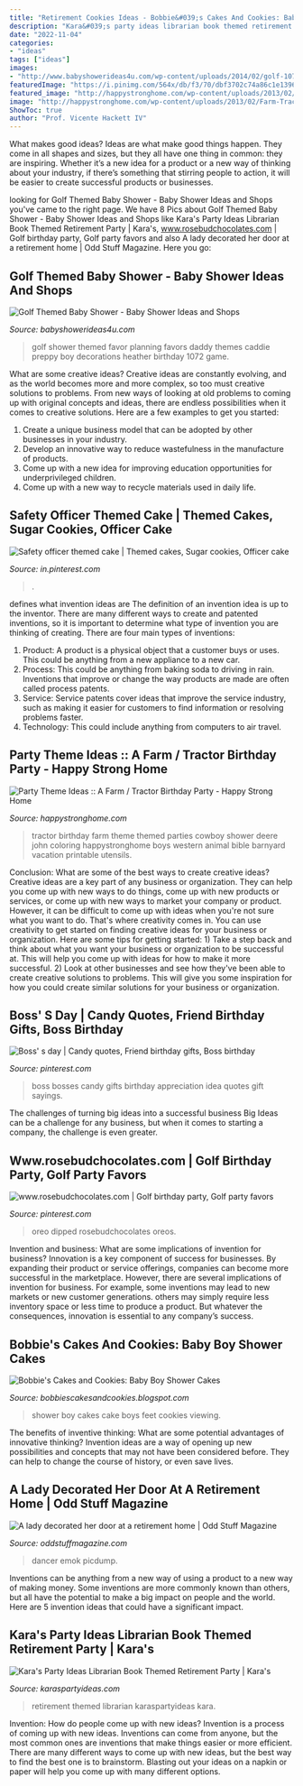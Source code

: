 ```yaml
---
title: "Retirement Cookies Ideas - Bobbie&#039;s Cakes And Cookies: Baby Boy Shower Cakes"
description: "Kara&#039;s party ideas librarian book themed retirement party"
date: "2022-11-04"
categories:
- "ideas"
tags: ["ideas"]
images:
- "http://www.babyshowerideas4u.com/wp-content/uploads/2014/02/golf-1072_600x397.jpg"
featuredImage: "https://i.pinimg.com/564x/db/f3/70/dbf3702c74a86c1e139683c86fad1ff8.jpg"
featured_image: "http://happystronghome.com/wp-content/uploads/2013/02/Farm-Tractor-Party-utensils.jpg"
image: "http://happystronghome.com/wp-content/uploads/2013/02/Farm-Tractor-Party-utensils.jpg"
ShowToc: true
author: "Prof. Vicente Hackett IV"
---
```



What makes good ideas?
Ideas are what make good things happen. They come in all shapes and sizes, but they all have one thing in common: they are inspiring. Whether it’s a new idea for a product or a new way of thinking about your industry, if there’s something that stirring people to action, it will be easier to create successful products or businesses.

	

		
looking for Golf Themed Baby Shower - Baby Shower Ideas and Shops you've came to the right page. We have 8 Pics about Golf Themed Baby Shower - Baby Shower Ideas and Shops like Kara&#039;s Party Ideas Librarian Book Themed Retirement Party | Kara&#039;s, www.rosebudchocolates.com | Golf birthday party, Golf party favors and also A lady decorated her door at a retirement home | Odd Stuff Magazine. Here you go:
		
    
## Golf Themed Baby Shower - Baby Shower Ideas And Shops

<img loading=lazy src="http://www.babyshowerideas4u.com/wp-content/uploads/2014/02/golf-1072_600x397.jpg" onerror="this.onerror=null;this.src='https://tse1.mm.bing.net/th?id=OIP.geWqr8O04N2mTwQmIhgnwAHaE5&amp;pid=15.1';" alt="Golf Themed Baby Shower - Baby Shower Ideas and Shops">

_Source: babyshowerideas4u.com_

>golf shower themed favor planning favors daddy themes caddie preppy boy decorations heather birthday 1072 game. 

	

What are some creative ideas?
Creative ideas are constantly evolving, and as the world becomes more and more complex, so too must creative solutions to problems. From new ways of looking at old problems to coming up with original concepts and ideas, there are endless possibilities when it comes to creative solutions. Here are a few examples to get you started:
1. Create a unique business model that can be adopted by other businesses in your industry.
2. Develop an innovative way to reduce wastefulness in the manufacture of products.
3. Come up with a new idea for improving education opportunities for underprivileged children.
4. Come up with a new way to recycle materials used in daily life.

    
## Safety Officer Themed Cake | Themed Cakes, Sugar Cookies, Officer Cake

<img loading=lazy src="https://i.pinimg.com/originals/3f/3c/f6/3f3cf68048310aa3f289135469982567.jpg" onerror="this.onerror=null;this.src='https://tse1.mm.bing.net/th?id=OIP.NJPTex9yOpQdkvq5JNUfewHaJ4&amp;pid=15.1';" alt="Safety officer themed cake | Themed cakes, Sugar cookies, Officer cake">

_Source: in.pinterest.com_

>. 

	

defines what invention ideas are
The definition of an invention idea is up to the inventor. 
There are many different ways to create and patented inventions, so it is important to determine what type of invention you are thinking of creating. There are four main types of inventions: 
1) Product: A product is a physical object that a customer buys or uses. This could be anything from a new appliance to a new car. 
2) Process: This could be anything from baking soda to driving in rain. Inventions that improve or change the way products are made are often called process patents. 
3) Service: Service patents cover ideas that improve the service industry, such as making it easier for customers to find information or resolving problems faster. 
4) Technology: This could include anything from computers to air travel.

    
## Party Theme Ideas :: A Farm / Tractor Birthday Party - Happy Strong Home

<img loading=lazy src="http://happystronghome.com/wp-content/uploads/2013/02/Farm-Tractor-Party-utensils.jpg" onerror="this.onerror=null;this.src='https://tse2.mm.bing.net/th?id=OIP.6wt3EOkKswfzEPNw-OYC3gHaFS&amp;pid=15.1';" alt="Party Theme Ideas :: A Farm / Tractor Birthday Party - Happy Strong Home">

_Source: happystronghome.com_

>tractor birthday farm theme themed parties cowboy shower deere john coloring happystronghome boys western animal bible barnyard vacation printable utensils. 

	

Conclusion: What are some of the best ways to create creative ideas?
Creative ideas are a key part of any business or organization. They can help you come up with new ways to do things, come up with new products or services, or come up with new ways to market your company or product. However, it can be difficult to come up with ideas when you're not sure what you want to do. That's where creativity comes in. You can use creativity to get started on finding creative ideas for your business or organization. Here are some tips for getting started: 1) Take a step back and think about what you want your business or organization to be successful at. This will help you come up with ideas for how to make it more successful. 2) Look at other businesses and see how they've been able to create creative solutions to problems. This will give you some inspiration for how you could create similar solutions for your business or organization.

    
## Boss&#039; S Day | Candy Quotes, Friend Birthday Gifts, Boss Birthday

<img loading=lazy src="https://i.pinimg.com/736x/1a/1e/9e/1a1e9e50bd673d5edb15c7771c5f68f1--boss-menu.jpg" onerror="this.onerror=null;this.src='https://tse2.mm.bing.net/th?id=OIP.Sl5Ge_G5FbHB_YStLpJtwgHaJ4&amp;pid=15.1';" alt="Boss&#039; s day | Candy quotes, Friend birthday gifts, Boss birthday">

_Source: pinterest.com_

>boss bosses candy gifts birthday appreciation idea quotes gift sayings. 

	

The challenges of turning big ideas into a successful business
Big Ideas can be a challenge for any business, but when it comes to starting a company, the challenge is even greater.

    
## Www.rosebudchocolates.com | Golf Birthday Party, Golf Party Favors

<img loading=lazy src="https://i.pinimg.com/564x/db/f3/70/dbf3702c74a86c1e139683c86fad1ff8.jpg" onerror="this.onerror=null;this.src='https://tse2.mm.bing.net/th?id=OIP.v1marfGVqmjPxQ4GmQ_77QHaJ4&amp;pid=15.1';" alt="www.rosebudchocolates.com | Golf birthday party, Golf party favors">

_Source: pinterest.com_

>oreo dipped rosebudchocolates oreos. 

	

Invention and business: What are some implications of invention for business?
Innovation is a key component of success for businesses. By expanding their product or service offerings, companies can become more successful in the marketplace. However, there are several implications of invention for business. For example, some inventions may lead to new markets or new customer generations. others may simply require less inventory space or less time to produce a product. But whatever the consequences, innovation is essential to any company’s success.

    
## Bobbie&#039;s Cakes And Cookies: Baby Boy Shower Cakes

<img loading=lazy src="https://3.bp.blogspot.com/-Jp-ro_0y8KA/TecLQQ1LuiI/AAAAAAAAAF0/FtgYjnR-rYM/s640/boy7.jpg" onerror="this.onerror=null;this.src='https://tse1.mm.bing.net/th?id=OIP.kiXijQjFH089uLs20vATLgAAAA&amp;pid=15.1';" alt="Bobbie&#039;s Cakes and Cookies: Baby Boy Shower Cakes">

_Source: bobbiescakesandcookies.blogspot.com_

>shower boy cakes cake boys feet cookies viewing. 

	

The benefits of inventive thinking: What are some potential advantages of innovative thinking?
Invention ideas are a way of opening up new possibilities and concepts that may not have been considered before. They can help to change the course of history, or even save lives.

    
## A Lady Decorated Her Door At A Retirement Home | Odd Stuff Magazine

<img loading=lazy src="https://oddstuffmagazine.com/wp-content/uploads/2017/12/North-pole-dancer-650x863.jpg" onerror="this.onerror=null;this.src='https://tse4.mm.bing.net/th?id=OIP.W-dr8gnXSex3K4YL0bzCRAHaJ1&amp;pid=15.1';" alt="A lady decorated her door at a retirement home | Odd Stuff Magazine">

_Source: oddstuffmagazine.com_

>dancer emok picdump. 

	

Inventions can be anything from a new way of using a product to a new way of making money. Some inventions are more commonly known than others, but all have the potential to make a big impact on people and the world. Here are 5 invention ideas that could have a significant impact.

    
## Kara&#039;s Party Ideas Librarian Book Themed Retirement Party | Kara&#039;s

<img loading=lazy src="https://karaspartyideas.com/wp-content/uploads/2017/07/PaperFlowers3.jpg" onerror="this.onerror=null;this.src='https://tse3.mm.bing.net/th?id=OIP.XaCwtdyZrHY-XNmAVduNDQHaLH&amp;pid=15.1';" alt="Kara&#039;s Party Ideas Librarian Book Themed Retirement Party | Kara&#039;s">

_Source: karaspartyideas.com_

>retirement themed librarian karaspartyideas kara. 

	

Invention: How do people come up with new ideas?
Invention is a process of coming up with new ideas. Inventions can come from anyone, but the most common ones are inventions that make things easier or more efficient. There are many different ways to come up with new ideas, but the best way to find the best one is to brainstorm. Blasting out your ideas on a napkin or paper will help you come up with many different options.

